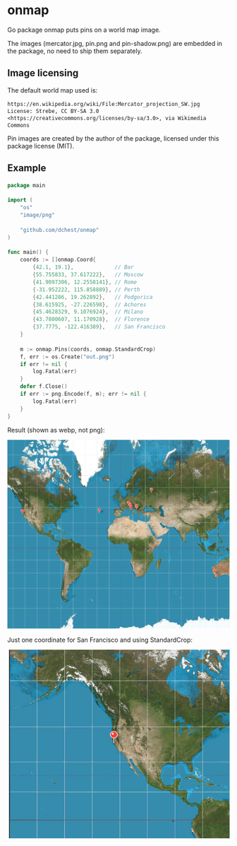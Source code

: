 onmap
=====

Go package onmap puts pins on a world map image.

The images (mercator.jpg, pin.png and pin-shadow.png) are embedded in the package,
no need to ship them separately.

Image licensing
---------------

The default world map used is:

```
https://en.wikipedia.org/wiki/File:Mercator_projection_SW.jpg
License: Strebe, CC BY-SA 3.0 <https://creativecommons.org/licenses/by-sa/3.0>, via Wikimedia Commons
```

Pin images are created by the author of the package, licensed under this package license (MIT).


Example
-------

```go
package main

import (
    "os"
    "image/png"

    "github.com/dchest/onmap"
)

func main() {
	coords := []onmap.Coord{
		{42.1, 19.1},             // Bar
		{55.755833, 37.617222},   // Moscow
		{41.9097306, 12.2558141}, // Rome
		{-31.952222, 115.858889}, // Perth
		{42.441286, 19.262892},   // Podgorica
		{38.615925, -27.226598},  // Achores
		{45.4628329, 9.1076924},  // Milano
		{43.7800607, 11.170928},  // Florence
		{37.7775, -122.416389},   // San Francisco
	}

	m := onmap.Pins(coords, onmap.StandardCrop)
	f, err := os.Create("out.png")
	if err != nil {
		log.Fatal(err)
	}
	defer f.Close()
	if err := png.Encode(f, m); err != nil {
		log.Fatal(err)
	}
}
```

Result (shown as webp, not png):

![World map with pins, cropped](example-1.webp)

Just one coordinate for San Francisco and using StandardCrop:

![World map with pins, cropped](example-2.webp)
